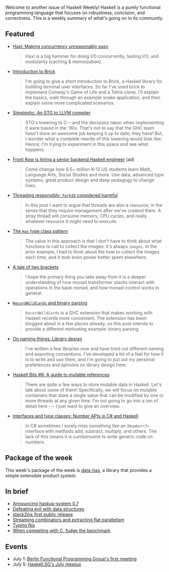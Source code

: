 <!-- 2017-06-29 -->

Welcome to another issue of Haskell Weekly!
Haskell is a purely functional programming language that focuses on robustness, concision, and correctness.
This is a weekly summary of what's going on in its community.

## Featured

-   [Haxl: Making concurrency unreasonably easy](http://events.techcast.com/bigtechday10/Garmisch-1345/)

    > Haxl is a big hammer for doing I/O concurrently, testing I/O, and modularity (caching & memoization).

-   [Introduction to Brick](https://samtay.github.io/articles/brick.html)

    > I'm going to give a short introduction to Brick, a Haskell library for building terminal user interfaces. So far I've used brick to implement Conway's Game of Life and a Tetris clone. I'll explain the basics, walk through an example snake application, and then explain some more complicated scenarios.

-   [Simplexhc: An STG to LLVM compiler](https://pixel-druid.com/blog/announcing-simplexhc/)

    > STG's lowering to C-- and the decisions taken when implementing it were based in the '90s. That's not to say that the GHC team hasn't done an awesome job keeping it up to date; they have! But, I wonder what a complete rewrite of this lowering would look like. Hence, I'm trying to experiment in this space and see what happens.

-   [Front Row is hiring a senior backend Haskell engineer](https://frontrow.workable.com/j/463B843754) (ad)

    > Come change how 6.5+ million K-12 US students learn Math, Language Arts, Social Studies and more. Use data, advanced type systems, great product design and deep pedagogy to change lives.

-   [Threading responsibly: `forkIO` considered harmful](http://mazzo.li/posts/threads-resources.html)

    > In this post I want to argue that threads are also a resource, in the sense that they require management after we've created them. A stray thread will consume memory, CPU cycles, and really whatever resource it might need to execute.

-   [The `Has` type class pattern](https://medium.com/@jonathangfischoff/the-has-type-class-pattern-ca12adab70ae)

    > The value in this approach is that I don't have to think about what functions to call to collect the images: it's always `images`. In the prior example, I had to think about the how to collect the images each time, and it took brain power better spent elsewhere.

-   [A tale of two brackets](https://www.fpcomplete.com/blog/2017/06/tale-of-two-brackets)

    > I hope the primary thing you take away from it is a deeper understanding of how monad transformer stacks interact with operations in the base monad, and how monad-control works in general.

-   [`RecordWildCards` and binary parsing](https://jship.github.io/posts/2017-06-24-record-wildcards-and-binary-parsing.html)

    > `RecordWildCards` is a GHC extension that makes working with Haskell records more convenient. The extension has been blogged about in a few places already, so this post intends to provide a different motivating example: binary parsing.

-   [On naming things: Library design](http://www.parsonsmatt.org/2017/06/23/on_naming_things.html)

    > I've written a few libraries now and have tried out different naming and exporting conventions. I've developed a bit of a feel for how it is to write and use them, and I'm going to put out my personal preferences and opinions on library design here.

-   [Haskell Bits #6: A guide to mutable references](http://www.kovach.me/posts/2017-06-22-mutable-references.html)

    > There are quite a few ways to store mutable data in Haskell. Let's talk about some of them! Specifically, we will focus on mutable containers that store a single value that can be modified by one or more threads at any given time. I'm not going to go into a ton of detail here --- I just want to give an overview.

-   [Interfaces and type classes: Number APIs in C# and Haskell](https://mzabani.wordpress.com/2017/06/22/interfaces-and-typeclasses-number-apis-in-c-and-haskell/)

    > In C# sometimes I sorely miss something like an `INumber<T>` interface with methods add, subtract, multiply, and others. The lack of this means it is cumbersome to write generic code on numbers.

## Package of the week

This week's package of the week is [data-has](https://www.stackage.org/lts-8.20/package/data-has-0.2.1.0),
a library that provides a simple extensible product system.

## In brief

-   [Announcing haskus-system 0.7](http://hsyl20.fr/home/posts/2017-06-29-announcing-haskussystem-07.html)
-   [Defeating evil with data structures](https://mmhaskell.com/blog/2017/6/26/fun-with-data-structures)
-   [stack2nix first public release](https://mailman.science.uu.nl/pipermail/nix-dev/2017-June/024011.html)
-   [Streaming combinators and extracting flat parallelism](https://futhark-lang.org/blog/2017-06-25-futhark-at-pldi.html)
-   [Typing Nix](https://www.tweag.io/posts/2017-05-23-typing-nix.html)
-   [When competing with C, fudge the benchmark](https://medium.com/@n0mad/when-competing-with-c-fudge-the-benchmark-16d3a91b437c)

## Events

-   July 1: [Berlin Functional Programming Group's first meeting](https://www.meetup.com/Berlin-Functional-Programming-Group/events/241040383/)
-   July 5: [Haskell.SG's July meetup](https://www.meetup.com/HASKELL-SG/events/240959693/)
